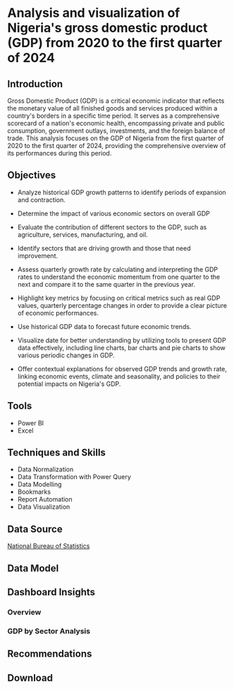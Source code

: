 # Analysis and visualization of Nigeria's gross domestic product (GDP) from 2020 to the first quarter of 2024

## Introduction
Gross Domestic Product (GDP) is a critical economic indicator that reflects the monetary value of all finished goods and services produced within a country's borders in a specific time period. It serves as a comprehensive scorecard of a nation's economic health, encompassing private and public consumption, government outlays, investments, and the foreign balance of trade. This analysis focuses on the GDP of Nigeria from the first quarter of 2020 to the first quarter of 2024, providing the comprehensive overview of its performances during this period.

## Objectives
- Analyze historical GDP growth patterns to identify periods of expansion and contraction.

- Determine the impact of various economic sectors on overall GDP

- Evaluate the contribution of different sectors to the GDP, such as agriculture, services, manufacturing, and oil.

- Identify sectors that are driving growth and those that need improvement.

- Assess quarterly growth rate by calculating and interpreting the GDP rates to understand the economic momentum from one quarter to the next and compare it to the same quarter in the previous year.

- Highlight key metrics by focusing on critical metrics such as real GDP values, quarterly percentage changes in order to provide a clear picture of economic performances.

- Use historical GDP data to forecast future economic trends.

- Visualize date for better understanding by utilizing tools to present GDP data effectively, including line charts, bar charts and pie charts to show various periodic changes in GDP.

- Offer contextual explanations for observed GDP trends and growth rate, linking economic events, climate and seasonality, and policies to their potential impacts on Nigeria's GDP.

## Tools
- Power BI
- Excel

## Techniques and Skills
- Data Normalization
- Data Transformation with Power Query
- Data Modelling
- Bookmarks
- Report Automation
- Data Visualization

## Data Source
<a href = "https://nigerianstat.gov.ng/elibrary/read/1241549"> National Bureau of Statistics </a>
## Data Model
## Dashboard Insights
### Overview
### GDP by Sector Analysis

## Recommendations

## Download
